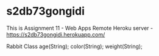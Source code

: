 # s2db73gongidi
This is Assignment 11 - Web Apps
Remote Heroku server - https://s2db73gongidi.herokuapp.com/

Rabbit  Class
age(String);
color(String);
weight(String);
